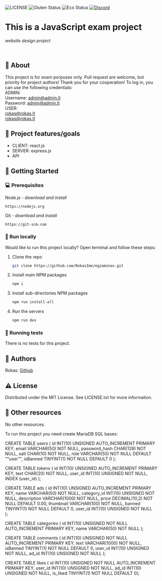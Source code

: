 ![LICENSE](https://img.shields.io/badge/license-MIT-blue.svg?style=flat-square)
![Gluten Status](https://img.shields.io/badge/Gluten-Free-green.svg)
![Eco Status](https://img.shields.io/badge/ECO-Friendly-green.svg)
[![Discord](https://discord.com/api/guilds/571393319201144843/widget.png)](https://discord.gg/dRwW4rw)

# This is a JavaScript exam project

_website design project_

<br>

## 🌟 About

This project is for exam porpuses only. Pull request are welcome, but priority for project authors! Thank you for your cooperation!
To log in, you can use the following credentials:
<br>
ADMIN: <br>
Username: admin@admin.lt <br>
Password: admin@admin.lt <br>
USER: <br>
rokas@rokas.lt <br>
rokas@rokas.lt

## 🎯 Project features/goals

- CLIENT: react.js
- SERVER: express.js
- API

## 🧰 Getting Started

### 💻 Prerequisites

Node.js - _download and install_

```
https://nodejs.org
```

Git - _download and install_

```
https://git-scm.com
```

### 🏃 Run locally

Would like to run this project locally? Open terminal and follow these steps:

1. Clone the repo
   ```sh
   git clone https://github.com/RokasIme/egzaminas.git
   ```
2. Install main NPM packages
   ```sh
   npm i
   ```
3. Install sub-directories NPM packages
   ```sh
   npm run install-all
   ```
4. Run the servers
   ```sh
   npm run dev
   ```

### 🧪 Running tests

There is no tests for this project.

## 🎅 Authors

Rokas: [Github](https://github.com/RokasIme)

## ⚠️ License

Distributed under the MIT License. See LICENSE.txt for more information.

## 🔗 Other resources

No other resources.

To run this project you need create MariaDB SQL bases:

CREATE TABLE users (
id INT(10) UNSIGNED AUTO_INCREMENT PRIMARY KEY,
email VARCHAR(50) NOT NULL,
password_hash CHAR(128) NOT NULL,
salt CHAR(10) NOT NULL,
role VARCHAR(50) NOT NULL DEFAULT ""user"",
isBanned TINYINT(1) NOT NULL DEFAULT 0
);

CREATE TABLE tokens (
id INT(10) UNSIGNED AUTO_INCREMENT PRIMARY KEY,
text CHAR(20) NOT NULL,
user_id INT(10) UNSIGNED NOT NULL,
INDEX (user_id)
);

CREATE TABLE ads (
id INT(10) UNSIGNED AUTO_INCREMENT PRIMARY KEY,
name VARCHAR(50) NOT NULL,
category_id INT(10) UNSIGNED NOT NULL,
description VARCHAR(1000) NOT NULL,
price DECIMAL(10,2) NOT NULL DEFAULT 0.00,
thumbnail VARCHAR(100) NOT NULL,
banned TINYINT(1) NOT NULL DEFAULT 0,
user_id INT(10) UNSIGNED NOT NULL  
);

CREATE TABLE categories (
id INT(10) UNSIGNED NOT NULL AUTO_INCREMENT PRIMARY KEY,
name VARCHAR(50) NOT NULL
);

CREATE TABLE comments (
id INT(10) UNSIGNED NOT NULL AUTO_INCREMENT PRIMARY KEY,
text VARCHAR(1000) NOT NULL,
isBanned TINYINT(1) NOT NULL DEFAULT 0,
user_id INT(10) UNSIGNED NOT NULL,
ad_id INT(10) UNSIGNED NOT NULL
);

CREATE TABLE likes (
id INT(10) UNSIGNED NOT NULL AUTO_INCREMENT PRIMARY KEY,
user_id INT(10) UNSIGNED NOT NULL,
ad_id INT(10) UNSIGNED NOT NULL,
is_liked TINYINT(1) NOT NULL DEFAULT 0);
